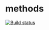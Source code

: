 # methods
[![Build status](https://ci.appveyor.com/api/projects/status/v0memiapwjdid8a6?svg=true)](https://ci.appveyor.com/project/Suren73/methods)
